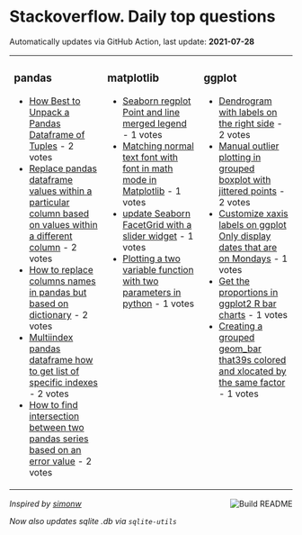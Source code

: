 # Stackoverflow. Daily top questions 

Automatically updates via GitHub Action, last update: **<!-- date starts -->2021-07-28<!-- date ends -->**


<table><tr><td valign="top" width="33%">

### pandas
<!-- pandas starts -->
* [How Best to Unpack a Pandas Dataframe of Tuples](https://stackoverflow.com/questions/68562889/how-best-to-unpack-a-pandas-dataframe-of-tuples) - 2 votes
* [Replace pandas dataframe values within a particular column based on values within a different column](https://stackoverflow.com/questions/68561301/replace-pandas-dataframe-values-within-a-particular-column-based-on-values-withi) - 2 votes
* [How to replace columns names in pandas but based on dictionary](https://stackoverflow.com/questions/68567253/how-to-replace-columns-names-in-pandas-but-based-on-dictionary) - 2 votes
* [Multiindex pandas dataframe how to get list of specific indexes](https://stackoverflow.com/questions/68555151/multi-index-pandas-dataframe-how-to-get-list-of-specific-indexes) - 2 votes
* [How to find intersection between two pandas series based on an error value](https://stackoverflow.com/questions/68559606/how-to-find-intersection-between-two-pandas-series-based-on-an-error-value) - 2 votes
<!-- pandas ends -->
</td><td valign="top" width="34%">


### matplotlib
<!-- matplotlib starts -->
* [Seaborn regplot Point and line merged legend](https://stackoverflow.com/questions/68561535/seaborn-regplot-point-and-line-merged-legend) - 1 votes
* [Matching normal text font with font in math mode in Matplotlib](https://stackoverflow.com/questions/68560490/matching-normal-text-font-with-font-in-math-mode-in-matplotlib) - 1 votes
* [update Seaborn FacetGrid with a slider widget](https://stackoverflow.com/questions/68556123/update-seaborn-facetgrid-with-a-slider-widget) - 1 votes
* [Plotting a two variable function with two parameters in python](https://stackoverflow.com/questions/68554501/plotting-a-two-variable-function-with-two-parameters-in-python) - 1 votes
<!-- matplotlib ends -->
</td><td valign="top" width="34%">


### ggplot
<!-- ggplot2 starts -->
* [Dendrogram with labels on the right side](https://stackoverflow.com/questions/68557415/dendrogram-with-labels-on-the-right-side) - 2 votes
* [Manual outlier plotting in grouped boxplot with jittered points](https://stackoverflow.com/questions/68560758/manual-outlier-plotting-in-grouped-boxplot-with-jittered-points) - 2 votes
* [Customize xaxis labels on ggplot Only display dates that are on Mondays](https://stackoverflow.com/questions/68565345/customize-x-axis-labels-on-ggplot-only-display-dates-that-are-on-mondays) - 1 votes
* [Get the proportions in ggplot2 R bar charts](https://stackoverflow.com/questions/68567105/get-the-proportions-in-ggplot2-r-bar-charts) - 1 votes
* [Creating a grouped geom_bar that39s colored and xlocated by the same factor](https://stackoverflow.com/questions/68567043/creating-a-grouped-geom-bar-thats-colored-and-x-located-by-the-same-factor) - 1 votes
<!-- ggplot2 ends -->
</td></tr></table>

<a href="https://github.com/hp0404/hp0404/actions"><img src="https://github.com/hp0404/hp0404/workflows/Build%20README/badge.svg" align="right" alt="Build README"></a> <p>*Inspired by  [simonw](https://github.com/simonw/simonw)*</p> <p> *Now also updates sqlite .db via `sqlite-utils`* </p>
